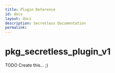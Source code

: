 ```yaml
---
title: Plugin Reference
id: docs
layout: docs
description: Secretless Documentation
permalink: 
---
```


# pkg_secretless_plugin_v1

TODO
Create this...   ;)